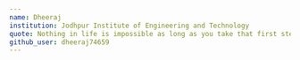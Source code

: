 ```yaml
---
name: Dheeraj
institution: Jodhpur Institute of Engineering and Technology
quote: Nothing in life is impossible as long as you take that first step.
github_user: dheeraj74659
---
```

